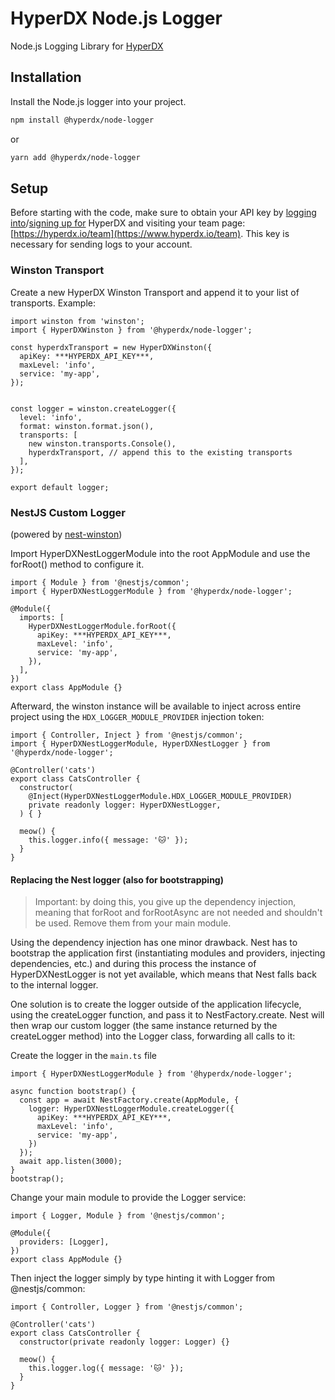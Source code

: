 # HyperDX Node.js Logger

Node.js Logging Library for [HyperDX](https://www.hyperdx.io/)

## Installation

Install the Node.js logger into your project.

```sh
npm install @hyperdx/node-logger
```

or

```sh
yarn add @hyperdx/node-logger
```

## Setup

Before starting with the code, make sure to obtain your API key by
[logging into](https://www.hyperdx.io/login)/[signing up for](https://www.hyperdx.io/register)
HyperDX and visiting your team page:
[https://hyperdx.io/team](https://www.hyperdx.io/team).
This key is necessary for sending logs to your account.

### Winston Transport

Create a new HyperDX Winston Transport and append it to your list of transports. Example:

```
import winston from 'winston';
import { HyperDXWinston } from '@hyperdx/node-logger';

const hyperdxTransport = new HyperDXWinston({
  apiKey: ***HYPERDX_API_KEY***,
  maxLevel: 'info',
  service: 'my-app',
});


const logger = winston.createLogger({
  level: 'info',
  format: winston.format.json(),
  transports: [
    new winston.transports.Console(),
    hyperdxTransport, // append this to the existing transports
  ],
});

export default logger;
```

### NestJS Custom Logger

(powered by [nest-winston](https://www.npmjs.com/package/nest-winston?activeTab=readme))

Import HyperDXNestLoggerModule into the root AppModule and use the forRoot() method to configure it.

```
import { Module } from '@nestjs/common';
import { HyperDXNestLoggerModule } from '@hyperdx/node-logger';

@Module({
  imports: [
    HyperDXNestLoggerModule.forRoot({
      apiKey: ***HYPERDX_API_KEY***,
      maxLevel: 'info',
      service: 'my-app',
    }),
  ],
})
export class AppModule {}
```

Afterward, the winston instance will be available to inject across entire project using the `HDX_LOGGER_MODULE_PROVIDER` injection token:

```
import { Controller, Inject } from '@nestjs/common';
import { HyperDXNestLoggerModule, HyperDXNestLogger } from '@hyperdx/node-logger';

@Controller('cats')
export class CatsController {
  constructor(
    @Inject(HyperDXNestLoggerModule.HDX_LOGGER_MODULE_PROVIDER)
    private readonly logger: HyperDXNestLogger,
  ) { }

  meow() {
    this.logger.info({ message: '🐱' });
  }
}
```

#### Replacing the Nest logger (also for bootstrapping)

> Important: by doing this, you give up the dependency injection, meaning that forRoot and forRootAsync are not needed and shouldn't be used. Remove them from your main module.

Using the dependency injection has one minor drawback.
Nest has to bootstrap the application first (instantiating modules and providers, injecting dependencies, etc.)
and during this process the instance of HyperDXNestLogger is not yet available,
which means that Nest falls back to the internal logger.

One solution is to create the logger outside of the application lifecycle,
using the createLogger function, and pass it to NestFactory.create.
Nest will then wrap our custom logger (the same instance returned by the createLogger method) into the Logger class, forwarding all calls to it:

Create the logger in the `main.ts` file

```
import { HyperDXNestLoggerModule } from '@hyperdx/node-logger';

async function bootstrap() {
  const app = await NestFactory.create(AppModule, {
    logger: HyperDXNestLoggerModule.createLogger({
      apiKey: ***HYPERDX_API_KEY***,
      maxLevel: 'info',
      service: 'my-app',
    })
  });
  await app.listen(3000);
}
bootstrap();
```

Change your main module to provide the Logger service:

```
import { Logger, Module } from '@nestjs/common';

@Module({
  providers: [Logger],
})
export class AppModule {}
```

Then inject the logger simply by type hinting it with Logger from @nestjs/common:

```
import { Controller, Logger } from '@nestjs/common';

@Controller('cats')
export class CatsController {
  constructor(private readonly logger: Logger) {}

  meow() {
    this.logger.log({ message: '🐱' });
  }
}
```
